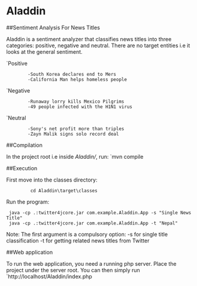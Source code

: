 # Aladdin

##Sentiment Analysis For News Titles

Aladdin is a sentiment analyzer that classifies news titles into three categories: positive, negative and neutral.
There are no target entities i.e it looks at the general sentiment.

`Positive
```
        -South Korea declares end to Mers
        -California Man helps homeless people
```

`Negative
```
        -Runaway lorry kills Mexico Pilgrims
        -49 people infected with the H1N1 virus
```

`Neutral
```
        -Sony's net profit more than triples
        -Zayn Malik signs solo record deal
```

##Compilation

In the project root i.e inside *Aladdin/*, run:
        `mvn compile

##Execution

First move into the classes directory:
```
         cd Aladdin\target\classes
```

Run the program:
```
 java -cp .:twitter4jcore.jar com.example.Aladdin.App -s "Single News Title"
 java -cp .:twitter4jcore.jar com.example.Aladdin.App -t "Nepal"
```

Note:
The first argument is a compulsory option:
            -s for single title classification
            -t for getting related news titles from Twitter

##Web application

To run the web application, you need a running php server.
Place the project under the server root.
You can then simply run `http://localhost/Aladdin/index.php
